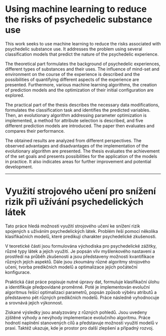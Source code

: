 # Using machine learning to reduce the risks of psychedelic substance use

This work seeks to use machine learning to reduce the risks associated with psychedelic substance use. It addresses the problem using several classification models that predict the nature of the psychedelic experience.

The theoretical part formulates the background of psychedelic experiences, different types of substances and their uses. The influence of mind-set and environment on the course of the experience is described and the possibilities of quantifying different aspects of the experience are presented. Furthermore, various machine learning algorithms, the creation of prediction models and the optimization of their initial configuration are explored.

The practical part of the thesis describes the necessary data modifications, formulates the classification task and identifies the predicted variables. Then, an evolutionary algorithm addressing parameter optimization is implemented, a method for attribute selection is described, and five different prediction models are introduced. The paper then evaluates and compares their performance.

The obtained results are analyzed from different perspectives. The observed advantages and disadvantages of the implementation of the evolutionary algorithm are presented. The thesis evaluates the achievement of the set goals and presents possibilities for the application of the models in practice. It also indicates areas for further improvement and potential development.

---

# Využití strojového učení pro snížení rizik při užívání psychedelických látek

Tato práce hledá možnosti využití strojového učení ke snížení rizik spojených s užíváním psychedelických látek. Problém řeší pomocí několika klasifikačních modelů, které predikují charakter psychedelické zkušenosti.

V teoretické části jsou formulována východiska pro psychedelické zážitky, různé typy látek a jejich využití. Je popsán vliv myšlenkového nastavení a prostředí na průběh zkušenosti a jsou představeny možnosti kvantifikace různých jejích aspektů. Dále jsou zkoumány různé algoritmy strojového učení, tvorba predikčních modelů a optimalizace jejich počáteční konfigurace.

Praktická část práce popisuje nutné úpravy dat, formuluje klasifikační úlohu a identifikuje předpovídané proměnné. Poté je implementován evoluční algoritmus řešící optimalizaci parametrů, popsán způsob výběru atributů a představeno pět různých predikčních modelů. Práce následně vyhodnocuje a srovnává jejich výkonnost.

Získané výsledky jsou analyzovány z různých pohledů. Jsou uvedeny zjištěné výhody a nevýhody implementace evolučního algoritmu. Práce hodnotí naplnění stanovených cílů a představuje možnosti využití modelů v praxi. Taktéž ukazuje, kde je prostor pro další zlepšení a případný rozvoj.
